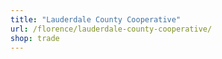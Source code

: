 ```yaml
---
title: "Lauderdale County Cooperative"
url: /florence/lauderdale-county-cooperative/
shop: trade
---
```

